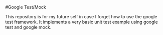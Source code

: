 #Google Test/Mock

This repository is for my future self in case I forget how to use the google test framework. It implements a very basic unit test example using google test and google mock.
